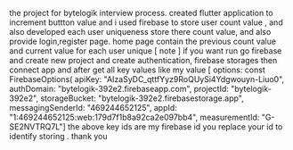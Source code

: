 the project for bytelogik interview process.
created flutter application to increment buttton value and i used firebase to store user count value , and also developed each user uniqueness store there count value,
and also provide login,register page.
home page contain the previous count value and current value for each user unique
[ note ] if you want run go firebase and create new project and create authentication, firebase storages then connect app and after get all key values like my value [ options: const FirebaseOptions(
      apiKey: "AIzaSyDC_qttfYyz9RoQUySi4Ydgwouyn-Liuo0",
  authDomain: "bytelogik-392e2.firebaseapp.com",
  projectId: "bytelogik-392e2",
  storageBucket: "bytelogik-392e2.firebasestorage.app",
  messagingSenderId: "469244652125",
  appId: "1:469244652125:web:179d7f1b8a92ca2e097bb4",
  measurementId: "G-SE2NVTRQ7L"]
  the above key ids are my firebase id you replace your id to identify storing .   thank you
